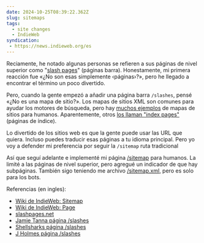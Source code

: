 ```yaml
---
date: 2024-10-25T08:39:22.362Z
slug: sitemaps
tags:
  - site changes
  - IndieWeb
syndication:
 - https://news.indieweb.org/es
---
```


Reciamente, he notado algunas personas se refieren a sus páginas de nivel superior como "[slash pages](https://slashpages.net/)" (páginas barra).
Honestamente, mi primera reacción fue «¿No son esas simplemente ‹páginas›?», pero he llegado a encontrar el término un poco divertido.

Pero, cuando la gente empezó a añadir una página barra `/slashes`, pensé «¿No es una mapa de sitio?».
Los mapas de sitios XML son comunes para ayudar los motores de búsqueda, pero hay [muchos ejemplos](https://indieweb.org/sitemap#Organization_Examples) de mapas de sitios para humanos.
Aparentemente, otros [los llaman "index pages"](https://chat.indieweb.org/stream/2024-08-02#t1722570031073000) (páginas de índice).

Lo divertido de los sitios web es que la gente puede usar las URL que quiera.
Incluso puedes traducir esas páginas a tu idioma principal.
Pero yo voy a defender mi preferencia por seguir la `/sitemap` ruta tradicional

Así que seguí adelante e implementé mi página [/sitemap](/es/sitemap/) para humanos.
La limité a las páginas de nivel superior, pero agregué un indicador de que hay subpáginas.
También sigo teniendo me archivo [/sitemap.xml](/sitemap.xml), pero es solo para los bots.

Referencias (en ingles):
- [Wiki de IndieWeb: Sitemap](https://indieweb.org/sitemap)
- [Wiki de IndieWeb: Page](https://indieweb.org/page)
- [slashpages.net](https://slashpages.net/)
- [Jamie Tanna página /slashes](https://www.jvt.me/slashes/)
- [Shellsharks página /slashes](https://shellsharks.com/slashes)
- [J Holmes página /slashes](https://j.holmes.codes/slashes/)

